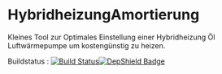 # HybridheizungAmortierung
Kleines Tool zur Optimales Einstellung einer Hybridheizung Öl Luftwärmepumpe um kostengünstig zu heizen.


Buildstatus : [![Build Status](https://travis-ci.org/MOderkerk/HybridheizungAmortierung.svg?branch=master)](https://travis-ci.org/MOderkerk/HybridheizungAmortierung)[![DepShield Badge](https://depshield.sonatype.org/badges/MOderkerk/HybridheizungAmortierung/depshield.svg)](https://depshield.github.io)
